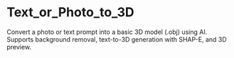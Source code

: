 # Text_or_Photo_to_3D
Convert a photo or text prompt into a basic 3D model (.obj) using AI. Supports background removal, text-to-3D generation with SHAP-E, and 3D preview.
